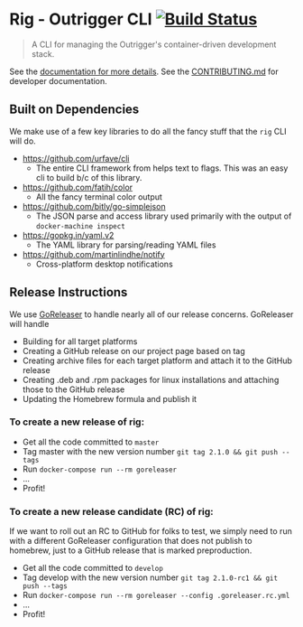 # Rig - Outrigger CLI [![Build Status](https://travis-ci.org/phase2/rig.svg?branch=develop)](https://travis-ci.org/phase2/rig)

> A CLI for managing the Outrigger's container-driven development stack.

See the [documentation for more details](http://docs.outrigger.sh).
See the [CONTRIBUTING.md](./CONTRIBUTING.md) for developer documentation.

## Built on Dependencies

We make use of a few key libraries to do all the fancy stuff that the `rig` CLI will do.

 * https://github.com/urfave/cli
     * The entire CLI framework from helps text to flags.
     This was an easy cli to build b/c of this library.
 * https://github.com/fatih/color
     * All the fancy terminal color output
 * https://github.com/bitly/go-simplejson
     * The JSON parse and access library used primarily with the output
     of `docker-machine inspect`
 * https://gopkg.in/yaml.v2
     * The YAML library for parsing/reading YAML files
 * https://github.com/martinlindhe/notify
     * Cross-platform desktop notifications

## Release Instructions

We use [GoReleaser](https://goreleaser.com) to handle nearly all of our release concerns.  GoReleaser will handle

* Building for all target platforms
* Creating a GitHub release on our project page based on tag
* Creating archive files for each target platform and attach it to the GitHub release
* Creating .deb and .rpm packages for linux installations and attaching those to the GitHub release
* Updating the Homebrew formula and publish it

### To create a new release of rig:

* Get all the code committed to `master`
* Tag master with the new version number `git tag 2.1.0 && git push --tags`
* Run `docker-compose run --rm goreleaser`
* ...
* Profit!

### To create a new release candidate (RC) of rig:

If we want to roll out an RC to GitHub for folks to test, we simply need to run with a different GoReleaser
configuration that does not publish to homebrew, just to a GitHub release that is marked preproduction.

* Get all the code committed to `develop`
* Tag develop with the new version number `git tag 2.1.0-rc1 && git push --tags`
* Run `docker-compose run --rm goreleaser --config .goreleaser.rc.yml`
* ...
* Profit!
